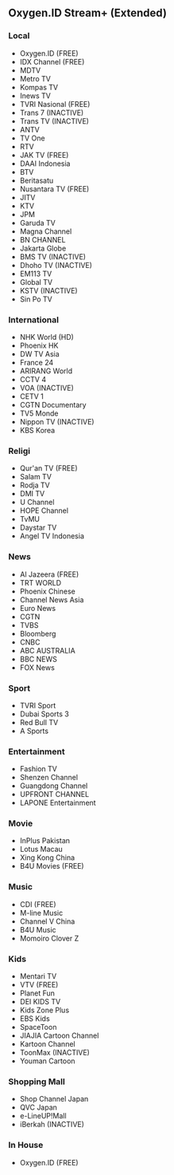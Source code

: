 ## Oxygen.ID Stream+ (Extended)
### Local
* Oxygen.ID (FREE)
* IDX Channel (FREE)
* MDTV
* Metro TV
* Kompas TV
* Inews TV
* TVRI Nasional (FREE)
* Trans 7 (INACTIVE)
* Trans TV (INACTIVE)
* ANTV
* TV One
* RTV
* JAK TV (FREE)
* DAAI Indonesia
* BTV
* Beritasatu
* Nusantara TV (FREE)
* JITV
* KTV
* JPM
* Garuda TV
* Magna Channel
* BN CHANNEL
* Jakarta Globe
* BMS TV (INACTIVE)
* Dhoho TV (INACTIVE)
* EM113 TV
* Global TV
* KSTV (INACTIVE)
* Sin Po TV
### International
* NHK World (HD)
* Phoenix HK
* DW TV Asia
* France 24
* ARIRANG World
* CCTV 4
* VOA (INACTIVE)
* CETV 1
* CGTN Documentary
* TV5 Monde
* Nippon TV (INACTIVE)
* KBS Korea
### Religi
* Qur'an TV (FREE)
* Salam TV
* Rodja TV
* DMI TV
* U Channel
* HOPE Channel
* TvMU
* Daystar TV
* Angel TV Indonesia
### News
* Al Jazeera (FREE)
* TRT WORLD
* Phoenix Chinese
* Channel News Asia
* Euro News
* CGTN
* TVBS
* Bloomberg
* CNBC
* ABC AUSTRALIA
* BBC NEWS
* FOX News
### Sport
* TVRI Sport
* Dubai Sports 3
* Red Bull TV
* A Sports
### Entertainment
* Fashion TV
* Shenzen Channel
* Guangdong Channel
* UPFRONT CHANNEL
* LAPONE Entertainment
### Movie
* InPlus Pakistan
* Lotus Macau
* Xing Kong China
* B4U Movies (FREE)
### Music
* CDI (FREE)
* M-line Music
* Channel V China
* B4U Music
* Momoiro Clover Z
### Kids
* Mentari TV
* VTV (FREE)
* Planet Fun
* DEI KIDS TV
* Kids Zone Plus
* EBS Kids
* SpaceToon
* JIAJIA Cartoon Channel
* Kartoon Channel
* ToonMax (INACTIVE)
* Youman Cartoon
### Shopping Mall
* Shop Channel Japan
* QVC Japan
* e-LineUP!Mall
* iBerkah (INACTIVE)
### In House
* Oxygen.ID (FREE)
